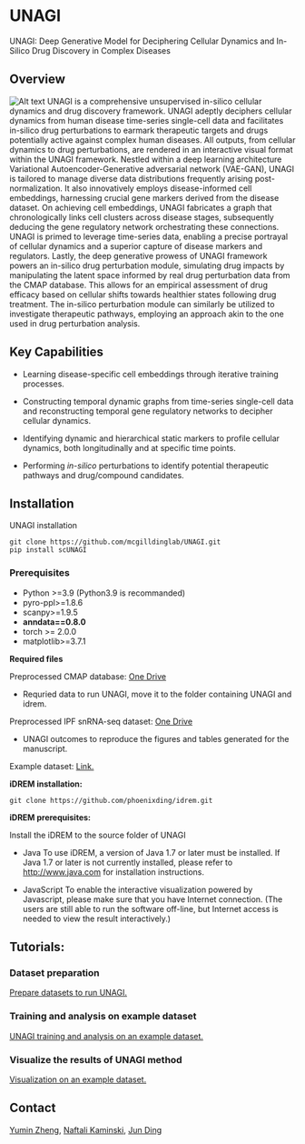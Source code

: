 # UNAGI

UNAGI: Deep Generative Model for Deciphering Cellular Dynamics and In-Silico Drug Discovery in Complex Diseases

## Overview 
<img title="UNAGI Overview" alt="Alt text" src="UNAGI_overview.png">
UNAGI is a comprehensive unsupervised in-silico cellular dynamics and drug discovery framework. UNAGI adeptly deciphers cellular dynamics from human disease time-series single-cell data and facilitates in-silico drug perturbations to earmark therapeutic targets and drugs potentially active against complex human diseases. All outputs, from cellular dynamics to drug perturbations, are rendered in an interactive visual format within the UNAGI framework. Nestled within a deep learning architecture Variational Autoencoder-Generative adversarial network (VAE-GAN), UNAGI is tailored to manage diverse data distributions frequently arising post-normalization. It also innovatively employs disease-informed cell embeddings, harnessing crucial gene markers derived from the disease dataset. On achieving cell embeddings, UNAGI fabricates a graph that chronologically links cell clusters across disease stages, subsequently deducing the gene regulatory network orchestrating these connections. UNAGI is primed to leverage time-series data, enabling a precise portrayal of cellular dynamics and a superior capture of disease markers and regulators. Lastly, the deep generative prowess of UNAGI framework powers an in-silico drug perturbation module, simulating drug impacts by manipulating the latent space informed by real drug perturbation data from the CMAP database. This allows for an empirical assessment of drug efficacy based on cellular shifts towards healthier states following drug treatment. The in-silico perturbation module can similarly be utilized to investigate therapeutic pathways, employing an approach akin to the one used in drug perturbation analysis.

## Key Capabilities
-   Learning disease-specific cell embeddings through iterative training processes.

-   Constructing temporal dynamic graphs from time-series single-cell data and reconstructing temporal gene regulatory networks to decipher cellular dynamics.

-   Identifying dynamic and hierarchical static markers to profile cellular dynamics, both longitudinally and at specific time points.

-   Performing *in-silico* perturbations to identify potential therapeutic pathways and drug/compound candidates.

## Installation

UNAGI installation
```
git clone https://github.com/mcgilldinglab/UNAGI.git
pip install scUNAGI
```

### Prerequisites
-   Python >=3.9 (Python3.9 is recommanded)
-   pyro-ppl>=1.8.6
-   scanpy>=1.9.5
-   **anndata==0.8.0** 
-   torch >= 2.0.0
-   matplotlib>=3.7.1

**Required files**

Preprocessed CMAP database: [One Drive](https://mcgill-my.sharepoint.com/:u:/g/personal/yumin_zheng_mail_mcgill_ca/EazTbqa3vKtJnwd6-DL87GUBaAwEA8AXaHHCdEXtS1bPFg?e=Y5A2WO)
-    Requried data to run UNAGI, move it to the folder containing UNAGI and idrem.

Preprocessed IPF snRNA-seq dataset: [One Drive](https://mcgill-my.sharepoint.com/:f:/g/personal/yumin_zheng_mail_mcgill_ca/EhUPO3Ip0IhCh0kz-Uply_MBzksNoX9N6HDEgC_dUHbCkg?e=biVLuV)
-    UNAGI outcomes to reproduce the figures and tables generated for the manuscript.

Example dataset: [Link.](https://github.com/mcgilldinglab/UNAGI/tree/main/UNAGI/data/example)

**iDREM installation:**

```
git clone https://github.com/phoenixding/idrem.git
```

**iDREM prerequisites:**

Install the iDREM to the source folder of UNAGI

-   Java
    To use iDREM, a version of Java 1.7 or later must be installed. If Java 1.7 or later is not currently installed, please refer to http://www.java.com for installation instructions.

-   JavaScript
    To enable the interactive visualization powered by Javascript, please make sure that you have Internet connection.
    (The users are still able to run the software off-line, but Internet access is needed to view the result interactively.)

## Tutorials:

### Dataset preparation

[Prepare datasets to run UNAGI.](https://github.com/mcgilldinglab/UNAGI/blob/main/tutorials/dataset_preparation.ipynb)

### Training and analysis on example dataset

[UNAGI training and analysis on an example dataset.](https://github.com/mcgilldinglab/UNAGI/blob/main/tutorials/run_UNAGI_using_example_dataset.ipynb)

### Visualize the results of UNAGI method

[Visualization on an example dataset.](https://github.com/mcgilldinglab/UNAGI/blob/main/tutorials/visualize_UNAGI_results_example_dataset.ipynb)

## Contact
[Yumin Zheng](mailto:yumin.zheng@mail.mcgill.ca), [Naftali Kaminski](mailto:naftali.kaminski@yale.edu), [Jun Ding](mailto:jun.ding@mcgill.ca)
